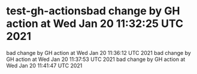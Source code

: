 # test-gh-actionsbad change by GH action at Wed Jan 20 11:32:25 UTC 2021
bad change by GH action at Wed Jan 20 11:36:12 UTC 2021
bad change by GH action at Wed Jan 20 11:37:53 UTC 2021
bad change by GH action at Wed Jan 20 11:41:47 UTC 2021
